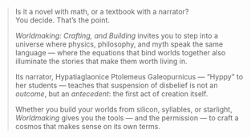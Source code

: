 > Is it a novel with math, or a textbook with a narrator?  
> You decide. That’s the point.
> 
> _Worldmaking: Crafting, and Building_ invites you to step into a universe where physics, philosophy, and myth speak the same language — where the equations that bind worlds together also illuminate the stories that make them worth living in.
> 
> Its narrator, Hypatiaglaonice Ptolemeus Galeopurnicus — “Hyppy” to her students — teaches that suspension of disbelief is not an _outcome_, but an _antecedent_: the first act of creation itself.
> 
> Whether you build your worlds from silicon, syllables, or starlight, _Worldmaking_ gives you the tools — and the permission — to craft a cosmos that makes sense on its own terms.
